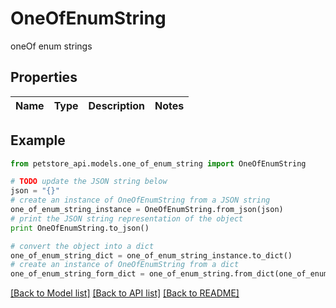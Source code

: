 # OneOfEnumString

oneOf enum strings

## Properties
Name | Type | Description | Notes
------------ | ------------- | ------------- | -------------

## Example

```python
from petstore_api.models.one_of_enum_string import OneOfEnumString

# TODO update the JSON string below
json = "{}"
# create an instance of OneOfEnumString from a JSON string
one_of_enum_string_instance = OneOfEnumString.from_json(json)
# print the JSON string representation of the object
print OneOfEnumString.to_json()

# convert the object into a dict
one_of_enum_string_dict = one_of_enum_string_instance.to_dict()
# create an instance of OneOfEnumString from a dict
one_of_enum_string_form_dict = one_of_enum_string.from_dict(one_of_enum_string_dict)
```
[[Back to Model list]](../README.md#documentation-for-models) [[Back to API list]](../README.md#documentation-for-api-endpoints) [[Back to README]](../README.md)


